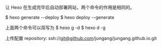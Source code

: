 


让 Hexo 在生成完毕后自动部署网站，两个命令的作用是相同的。

$ hexo generate --deploy
$ hexo deploy --generate

上面两个命令可以简写为
$ hexo g -d
$ hexo d -g


上传配置
  repository: ssh://git@github.com/jungang/jungang.github.io.git